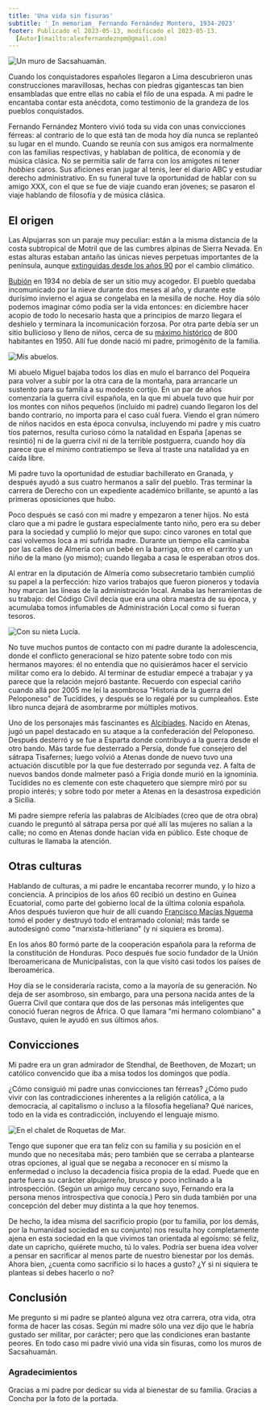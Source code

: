 ```yaml
---
title: 'Una vida sin fisuras'
subtitle: '_In memoriam_ Fernando Fernández Montero, 1934-2023'
footer: Publicado el 2023-05-13, modificado el 2023-05-13.
  [Autor](mailto:alexfernandeznpm@gmail.com)
---
```


![Un muro de Sacsahuamán.](pics/una-vida-sacsahuaman.jpg "Un muro hecho con grandes piedras sin fisuras perceptibles entre ellas. Foto de Håkan Svensson: https://commons.wikimedia.org/wiki/Sacsayhuam%C3%A1n#/media/File:Sacsahuaman_masonry1.jpg")

Cuando los conquistadores españoles llegaron a Lima descubrieron unas construcciones maravillosas,
hechas con piedras gigantescas tan bien ensambladas que entre ellas no cabía el filo de una espada.
A mi padre le encantaba contar esta anécdota,
como testimonio de la grandeza de los pueblos conquistados.

Fernando Fernández Montero vivió toda su vida con unas convicciones férreas:
al contrario de lo que está tan de moda hoy día nunca se replanteó su lugar en el mundo.
Cuando se reunía con sus amigos era normalmente con las familias respectivas,
y hablaban de política, de economía y de música clásica.
No se permitía salir de farra con los amigotes ni tener _hobbies_ caros.
Sus aficiones eran jugar al tenis, leer el diario ABC y estudiar derecho administrativo.
En su funeral tuve la oportunidad de hablar con su amigo XXX,
con el que se fue de viaje cuando eran jóvenes;
se pasaron el viaje hablando de filosofía y de música clásica.

## El origen

Las Alpujarras son un paraje muy peculiar:
están a la misma distancia de la costa subtropical de Motril que de las cumbres alpinas de Sierra Nevada.
En estas alturas estaban antaño las únicas nieves perpetuas importantes de la península,
aunque [extinguidas desde los años 90](https://wastemagazine.es/sierranevada-nievesperpetuas.htm) por el cambio climático.

[Bubión](https://es.wikipedia.org/wiki/Bubi%C3%B3n)
en 1934 no debía de ser un sitio muy acogedor.
El pueblo quedaba incomunicado por la nieve durante dos meses al año,
y durante este durísimo invierno el agua se congelaba en la mesilla de noche.
Hoy día sólo podemos imaginar cómo podía ser la vida entonces:
en diciembre hacer acopio de todo lo necesario hasta que a principios de marzo llegara el deshielo
y terminara la incomunicación forzosa.
Por otra parte debía ser un sitio bullicioso y lleno de niños,
cerca de su [máximo histórico](https://datacommons.org/place/wikidataId/Q554265/) de 800 habitantes en 1950.
Allí fue donde nació mi padre, primogénito de la familia.

![Mis abuelos.](pics/una-vida-abuelos.jpg "Anica y Miguel, mis abuelos paternos. Foto de Conchy Rodríguez, de una foto anónima.")

Mi abuelo Miguel bajaba todos los días en mulo el barranco del Poqueira para volver a subir por la otra cara de la montaña,
para arrancarle un sustento para su familia a su modesto cortijo.
En un par de años comenzaría la guerra civil española,
en la que mi abuela tuvo que huir por los montes con niños pequeños (incluido mi padre) cuando llegaron los del bando contrario,
no importa para el caso cuál fuera.
Viendo el gran número de niños nacidos en esta época convulsa,
incluyendo mi padre y mis cuatro tíos paternos,
resulta curioso cómo la natalidad en España
[apenas se resintió] ni de la guerra civil ni de la terrible postguerra,
cuando hoy día parece que el mínimo contratiempo se lleva al traste una natalidad ya en caída libre.

Mi padre tuvo la oportunidad de estudiar bachillerato en Granada,
y después ayudó a sus cuatro hermanos a salir del pueblo.
Tras terminar la carrera de Derecho con un expediente académico brillante,
se apuntó a las primeras oposiciones que hubo.

Poco después se casó con mi madre y empezaron a tener hijos.
No está claro que a mi padre le gustara especialmente tanto niño,
pero era su deber para la sociedad y cumplió lo mejor que supo:
cinco varones en total que casi volvemos loca a mi sufrida madre.
Durante un tiempo ella caminaba por las calles de Almería con un bebé en la barriga,
otro en el carrito y un niño de la mano (yo mismo);
cuando llegaba a casa le esperaban otros dos.

Al entrar en la diputación de Almería como subsecretario también cumplió su papel a la perfección:
hizo varios trabajos que fueron pioneros y todavía hoy marcan las líneas de la administración local.
Amaba las herramientas de su trabajo:
del Código Civil decía que era una obra maestra de su época,
y acumulaba tomos infumables de Administración Local como si fueran tesoros.

![Con su nieta Lucía.](pics/una-vida-toco-toco.jpg "Jugando al toco-toco con su nieta Lucía: tocando una rama de su árbol favorito. Foto del autor.")

No tuve muchos puntos de contacto con mi padre durante la adolescencia,
donde el conflicto generacional se hizo patente sobre todo con mis hermanos mayores:
él no entendía que no quisierámos hacer el servicio militar como era lo debido.
Al terminar de estudiar empecé a trabajar y ya parece que la relación mejoró bastante.
Recuerdo con especial cariño cuando allá por 2005 me leí la asombrosa
"Historia de la guerra del Peloponeso" de Tucídides,
y después se lo regalé por su cumpleaños.
Este libro nunca dejará de asombrarme por múltiples motivos.

Uno de los personajes más fascinantes es
[Alcibíades](https://es.wikipedia.org/wiki/Alcib%C3%ADades).
Nacido en Atenas, jugó un papel destacado en su ataque a la confederación del Peloponeso.
Después desterró y se fue a Esparta donde contribuyó a la guerra desde el otro bando.
Más tarde fue desterrado a Persia, donde fue consejero del sátrapa Tisafernes;
luego volvió a Atenas donde de nuevo tuvo una actuación discutible
por la que fue desterrado por segunda vez.
A falta de nuevos bandos donde malmeter pasó a Frigia donde murió en la ignominia.
Tucídides no es clemente con este chaquetero que siempre miró por su propio interés;
y sobre todo por meter a Atenas en la desastrosa expedición a Sicilia.

Mi padre siempre refería las palabras de Alcibíades (creo que de otra obra)
cuando le preguntó al sátrapa persa por qué allí las mujeres no salían a la calle;
no como en Atenas donde hacían vida en público.
Este choque de culturas le llamaba la atención.

## Otras culturas

Hablando de culturas, a mi padre le encantaba recorrer mundo, y lo hizo a conciencia.
A principios de los años 60 recibió un destino en Guinea Ecuatorial,
como parte del gobierno local de la última colonia española.
Años después tuvieron que huir de allí cuando
[Francisco Macías Nguema](https://es.wikipedia.org/wiki/Francisco_Mac%C3%ADas_Nguema)
tomó el poder y destruyó todo el entramado colonial;
más tarde se autodesignó como "marxista-hitleriano" (y ni siquiera es broma).

En los años 80 formó parte de la cooperación española para la reforma de la constitución de Honduras.
Poco después fue socio fundador de la Unión Iberoamericana de Municipalistas,
con la que visitó casi todos los países de Iberoamérica.

Hoy día se le consideraría racista, como a la mayoría de su generación.
No deja de ser asombroso, sin embargo, para una persona nacida antes de la Guerra Civil
que contara que dos de las personas más inteligentes que conoció fueran negros de África.
O que llamara "mi hermano colombiano" a Gustavo, quien le ayudó en sus últimos años.

## Convicciones

Mi padre era un gran admirador de Stendhal, de Beethoven, de Mozart;
un católico convencido que iba a misa todos los domingos que podía.

¿Cómo consiguió mi padre unas convicciones tan férreas?
¿Cómo pudo vivir con las contradicciones inherentes a la religión católica,
a la democracia, al capitalismo o incluso a la filosofía hegeliana?
Qué narices, todo en la vida es contradicción,
incluyendo el lenguaje mismo.

![En el chalet de Roquetas de Mar.](pics/una-vida-chalet.jpg "Sentado en el sofá del chalet. Foto del autor.")

Tengo que suponer que era tan feliz con su familia y su posición en el mundo que no necesitaba más;
pero también que se cerraba a plantearse otras opciones,
al igual que se negaba a reconocer en sí mismo la enfermedad o incluso la decadencia física propia de la edad.
Puede que en parte fuera su carácter alpujarreño,
brusco y poco inclinado a la introspección.
(Según un amigo muy cercano suyo,
Fernando era la persona menos introspectiva que conocía.)
Pero sin duda también por una concepción del deber muy distinta a la que hoy tenemos.

De hecho, la idea misma del sacrificio propio
(por tu familia, por los demás, por la humanidad sociedad en su conjunto)
nos resulta hoy completamente ajena en esta sociedad en la que vivimos tan orientada al egoísmo:
sé feliz, date un capricho, quiérete mucho, tú lo vales.
Podría ser buena idea volver a pensar en sacrificar al menos parte de nuestro bienestar por los demás.
Ahora bien, ¿cuenta como sacrificio si lo haces a gusto?
¿Y si ni siquiera te planteas si debes hacerlo o no?

## Conclusión

Me pregunto si mi padre se planteó alguna vez otra carrera, otra vida,
otra forma de hacer las cosas.
Según mi madre sólo una vez dijo que le habría gustado ser militar, por carácter;
pero que las condiciones eran bastante peores.
En todo caso mi padre vivió una vida sin fisuras,
como los muros de Sacsahuamán.

### Agradecimientos

Gracias a mi padre por dedicar su vida al bienestar de su familia.
Gracias a Concha por la foto de la portada.

